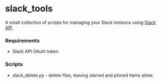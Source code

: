 # slack_tools

A small collection of scripts for managing your Slack instance using [Slack API](https://api.slack.com/).

### Requirements

* Slack API OAuth token

### Scripts

* slack_delete.py - delete files, leaving starred and pinned items alone
